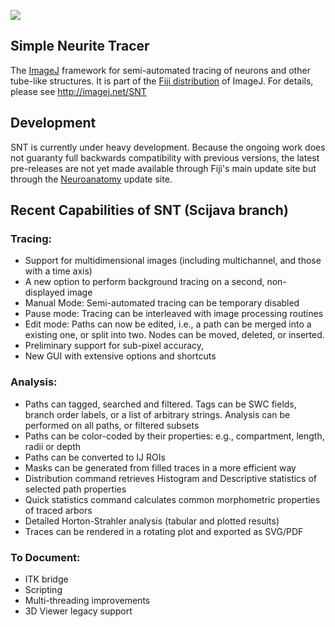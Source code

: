 [![](https://travis-ci.org/fiji/Simple_Neurite_Tracer.svg?branch=master)](https://travis-ci.org/fiji/Simple_Neurite_Tracer)

## Simple Neurite Tracer

The [ImageJ](http://imagej.net/) framework for semi-automated tracing of neurons
and other tube-like structures. It is part of the [Fiji distribution](http://imagej.net/Fiji)
of ImageJ. For details, please see http://imagej.net/SNT


## Development
SNT is currently under heavy development. Because the ongoing work does not guaranty full backwards compatibility with previous versions, the latest pre-releases are not yet made available through Fiji's main update site but through the [Neuroanatomy](http://imagej.net/Neuroanatomy) update site.

## Recent Capabilities of SNT (Scijava branch)

### Tracing:

* Support for multidimensional images (including multichannel, and those with a time axis)
* A new option to perform background tracing on a second, non-displayed image
* Manual Mode: Semi-automated tracing can be temporary disabled
* Pause mode: Tracing can be interleaved with image processing routines
* Edit mode: Paths can now be edited, i.e., a path can be merged into a existing one, or split into two. Nodes can be moved, deleted, or inserted.
* Preliminary support for sub-pixel accuracy,
* New GUI with extensive options and shortcuts


### Analysis:

* Paths can tagged, searched and filtered. Tags can be SWC fields, branch order labels, or a list of arbitrary strings. Analysis can be performed on all paths, or filtered subsets
* Paths can be color-coded by their properties: e.g., compartment, length, radii or depth
* Paths can be converted to IJ ROIs
* Masks can be generated from filled traces in a more efficient way
* Distribution command retrieves Histogram and Descriptive statistics of selected path properties
* Quick statistics command calculates common morphometric properties of traced arbors
* Detailed Horton-Strahler analysis (tabular and plotted results)
* Traces can be rendered in a rotating plot and exported as SVG/PDF


### To Document:
* ITK bridge
* Scripting
* Multi-threading improvements
* 3D Viewer legacy support
